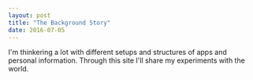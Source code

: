 ```yaml
---
layout: post
title: "The Background Story"
date: 2016-07-05
---
```


I'm thinkering a lot with different setups and structures of apps and personal information. Through this site I'll share my experiments with the world.
